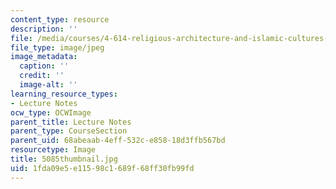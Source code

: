 ```yaml
---
content_type: resource
description: ''
file: /media/courses/4-614-religious-architecture-and-islamic-cultures-fall-2002/1fda09e5e11598c1689f68ff30fb99fd_5085thumbnail.jpg
file_type: image/jpeg
image_metadata:
  caption: ''
  credit: ''
  image-alt: ''
learning_resource_types:
- Lecture Notes
ocw_type: OCWImage
parent_title: Lecture Notes
parent_type: CourseSection
parent_uid: 68abeaab-4eff-532c-e858-18d3ffb567bd
resourcetype: Image
title: 5085thumbnail.jpg
uid: 1fda09e5-e115-98c1-689f-68ff30fb99fd
---
```

